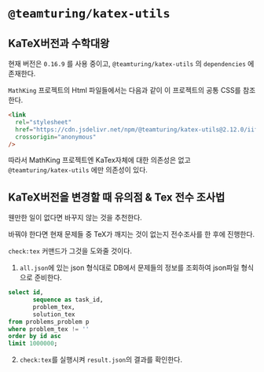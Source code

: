# `@teamturing/katex-utils`

## KaTeX버전과 수학대왕

현재 버전은 `0.16.9` 를 사용 중이고, `@teamturing/katex-utils` 의 `dependencies` 에 존재한다.

`MathKing` 프로젝트의 Html 파일들에서는 다음과 같이 이 프로젝트의 공통 CSS를 참조한다.

```html
<link
  rel="stylesheet"
  href="https://cdn.jsdelivr.net/npm/@teamturing/katex-utils@2.12.0/iife/mathking-katex.css"
  crossorigin="anonymous"
/>
```

따라서 MathKing 프로젝트엔 KaTex자체에 대한 의존성은 없고 `@teamturing/katex-utils` 에만 의존성이 있다.

## KaTeX버전을 변경할 때 유의점 & Tex 전수 조사법

웬만한 일이 없다면 바꾸지 않는 것을 추천한다.

바꿔야 한다면 현재 문제들 중 TeX가 깨지는 것이 없는지 전수조사를 한 후에 진행한다.

`check:tex` 커맨드가 그것을 도와줄 것이다.

1. `all.json`에 있는 json 형식대로 DB에서 문제들의 정보를 조회하여 json파일 형식으로 준비한다.

```sql
select id,
       sequence as task_id,
       problem_tex,
       solution_tex
from problems_problem p
where problem_tex != ''
order by id asc
limit 1000000;
```

2. `check:tex`를 실행시켜 `result.json`의 결과를 확인한다.